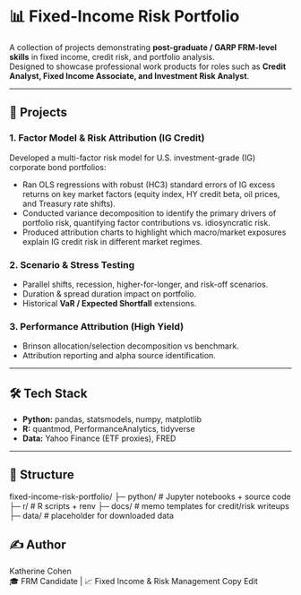 # 📊 Fixed-Income Risk Portfolio

A collection of projects demonstrating **post-graduate / GARP FRM-level skills** in fixed income, credit risk, and portfolio analysis.  
Designed to showcase professional work products for roles such as **Credit Analyst, Fixed Income Associate, and Investment Risk Analyst**.

---

## 🚀 Projects

### 1. Factor Model & Risk Attribution (IG Credit) 
Developed a multi-factor risk model for U.S. investment-grade (IG) corporate bond portfolios:
- Ran OLS regressions with robust (HC3) standard errors of IG excess returns on key market factors (equity index, HY        credit beta, oil prices, and Treasury rate shifts).
- Conducted variance decomposition to identify the primary drivers of portfolio risk, quantifying factor contributions      vs. idiosyncratic risk.
- Produced attribution charts to highlight which macro/market exposures explain IG credit risk in different market          regimes.
  
### 2. Scenario & Stress Testing
- Parallel shifts, recession, higher-for-longer, and risk-off scenarios.
- Duration & spread duration impact on portfolio.
- Historical **VaR / Expected Shortfall** extensions.

### 3. Performance Attribution (High Yield)
- Brinson allocation/selection decomposition vs benchmark.
- Attribution reporting and alpha source identification.

---

## 🛠️ Tech Stack
- **Python:** pandas, statsmodels, numpy, matplotlib  
- **R:** quantmod, PerformanceAnalytics, tidyverse  
- **Data:** Yahoo Finance (ETF proxies), FRED  

---

## 📂 Structure
fixed-income-risk-portfolio/
├─ python/ # Jupyter notebooks + source code
├─ r/ # R scripts + renv
├─ docs/ # memo templates for credit/risk writeups
├─ data/ # placeholder for downloaded data

## ✍️ Author
Katherine Cohen  
🎓 FRM Candidate | 📈 Fixed Income & Risk Management
Copy
Edit

